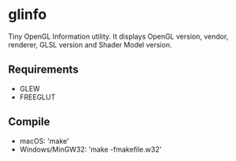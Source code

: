 # glinfo
Tiny OpenGL Information utility. It displays OpenGL version, vendor, renderer, GLSL version and Shader Model version.

## Requirements
* GLEW
* FREEGLUT

## Compile
* macOS: 'make'
* Windows/MinGW32: 'make -fmakefile.w32'
